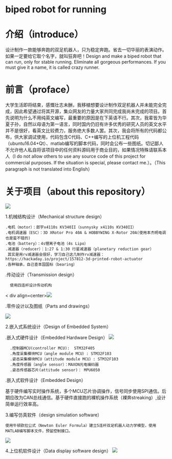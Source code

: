 # biped robot for running
# 介绍（introduce）
设计制作一款能够奔跑的双足机器人，只为稳定奔跑。省去一切华丽的表演动作。如果一定要给它取个名字，就叫狂奔吧！Design and make a biped robot that can run, only for stable running. Eliminate all gorgeous performances. If you must give it a name, it is called crazy runner.
# 前言（proface）
  大学生活即将结束，感慨壮志未酬，我移植想要设计制作双足机器人并未能完全完成，因此希望通过将其开源，集众网友的力量大家共同完成我尚未完成的项目。首先说明为什么不用纯英文编写，最重要的原因是在下英语不行。其次，我辈皆为华夏子孙，自然以母语为第一语言，同时国内仍旧有许多优秀的研究人员的英文水平并不是很好，看英文比较费力，服务绝大多数人罢。其次，我会将所有的代码都公布，供大家调试使用，代码包含C代码、C++编写的上位机工程代码（ubuntu16.04+Qt）、matlab编写的脚本代码，同时会公布一些图纸。切记鄙人不允许他人私自将该项目中的任何资料源码用于商业目的，如果情况特殊请联系本人（I do not allow others to use any source code of this project for commercial purposes. If the situation is special, please contact me.）。（This paragraph is not translated into English）
# 关于项目（about this repository）
![](https://github.com/yuan5/-biped-robot-for-running-/blob/master/image/robot2.png)

1.机械结构设计（Mechanical structure design）
  
    .电机（motor）：郎宇x4110s KV340II（sunnysky x4110s KV340II）
    .电机调速器（ESC）：3D XRotor Pro 40A & HOBBYWING X-Rotor 20A(使用本杰明电调也是蛮不错的)
    .电池（battery）：4s锂离子电池（4s Lipo）
    .减速器（reducer）：1:27 & 1:30 行星减速器（planetary reduction gear）
     其实是用rv减速器会很好，学习自己这几制作rv减速器：https://hackaday.io/project/157812-3d-printed-robot-actuator
    .各种轴承，自己查本国国标（bearing）

  .传动设计（Transmission design）
  
      使用四连杆设计传动机构
< div align=center>![](https://github.com/yuan5/-biped-robot-for-running-/blob/master/image/%E8%A7%92%E5%BA%A6%E5%8F%98%E5%8C%96%E6%9B%B2%E7%BA%BF.jpg)
      
  .零件设计以及图纸（Parts and drawings）
  
   ![](https://github.com/yuan5/-biped-robot-for-running-/blob/master/image/drawing.png)
   
2.嵌入式系统设计（Design of Embedded System）
  
  .嵌入式硬件设计（Embedded Hardware Design）
![](https://github.com/yuan5/-biped-robot-for-running-/blob/master/image/hardware.png) 

      .控制器MCU(controller MCU):  STM32F405
      .角度采集模块MCU（angle module MCU）: STM32F103
      .姿态采集模块MCU（attitude module MCU）: STM32F103
      .角度传感器（angle sensor）：MAXON光电编码器
      .姿态传感器芯片(attitude sensor)： MPU6050

  
  .嵌入式软件设计（Embedded  Design）
  
基于硬件编写实时操作系统，多个MCU芯片协调操作，信号同步使用SPI通信。后期应改为CAN总线通信。基于硬件直接跑的裸机操作系统（裸奔streaking）,设计简单运行效率高。
  
3.编写仿真软件（design simulation software）
  
    使用牛顿欧拉公式（Newton Euler Formula）建立5连杆双足机器人动力学模型，使用MATLAB编写脚本文件，预留控制接口。
  
  ![](https://github.com/yuan5/-biped-robot-for-running-/blob/master/image/%E6%9C%BA%E5%99%A8%E4%BA%BA%E8%A1%8C%E8%B5%B0.jpg)
  
4.上位机软件设计（Data display software design）
  ![](https://github.com/yuan5/-biped-robot-for-running-/blob/master/image/%E4%B8%8A%E4%BD%8D%E6%9C%BA.png)
